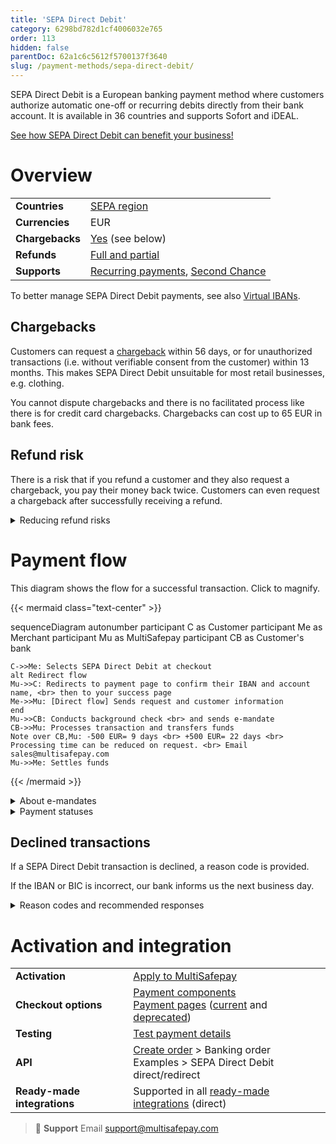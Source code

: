```yaml
---
title: 'SEPA Direct Debit'
category: 6298bd782d1cf4006032e765
order: 113
hidden: false
parentDoc: 62a1c6c5612f5700137f3640
slug: /payment-methods/sepa-direct-debit/
---
```


SEPA Direct Debit is a European banking payment method where customers authorize automatic one-off or recurring debits directly from their bank account. It is available in 36 countries and supports Sofort and iDEAL.

[See how SEPA Direct Debit can benefit your business!](https://www.multisafepay.com/solutions/payment-methods/direct-debit)

# Overview

|   |   |
|---|---|
| **Countries**  | [SEPA region](https://www.europeanpaymentscouncil.eu/sites/default/files/kb/file/2020-01/EPC409-09%20EPC%20List%20of%20SEPA%20Scheme%20Countries%20v2.6%20-%20January%202020.pdf)  | 
| **Currencies**  | EUR | 
| **Chargebacks**  | [Yes](/chargebacks/) (see below) | 
| **Refunds** | [Full and partial](/refunds/#full-and-partial-refunds)  |
| **Supports** | [Recurring payments](/recurring-payments/), [Second Chance](/second-chance/) | 

To better manage SEPA Direct Debit payments, see also [Virtual IBANs](/payments/virtual-ibans/).

## Chargebacks

Customers can request a [chargeback](/chargebacks/) within 56 days, or for unauthorized transactions (i.e. without verifiable consent from the customer) within 13 months. This makes SEPA Direct Debit unsuitable for most retail businesses, e.g.&nbsp;clothing.

You cannot dispute chargebacks and there is no facilitated process like there is for credit card chargebacks. Chargebacks can cost up to 65 EUR in bank fees.

## Refund risk

There is a risk that if you refund a customer and they also request a chargeback, you pay their money back twice. Customers can even request a chargeback after successfully receiving a refund.

<details id="reducing-refund-risk">
<summary>Reducing refund risks</summary>
<br>

To reduce the chances of this happening, we strongly recomend:

- Only processing refunds for trusted, verified customers.
- Avoiding refunding a customer if you have any ongoing dispute with them.
- If refunding:
    - First check if the customer has already requested a chargeback.
    - Wait until 7 working days after payment was initiated to be sure payment is now complete.
    - Communicate clearly to the customer that you are sending a refund and that the funds will take a few days to arrive in their account.

</details>

# Payment flow

This diagram shows the flow for a successful transaction. Click to magnify.

{{< mermaid class="text-center" >}}

sequenceDiagram
    autonumber
    participant C as Customer
    participant Me as Merchant
    participant Mu as MultiSafepay
    participant CB as Customer's bank
    
    C->>Me: Selects SEPA Direct Debit at checkout
    alt Redirect flow
    Mu->>C: Redirects to payment page to confirm their IBAN and account name, <br> then to your success page
    Me->>Mu: [Direct flow] Sends request and customer information
    end
    Mu->>CB: Conducts background check <br> and sends e-mandate
    CB->>Mu: Processes transaction and transfers funds 
    Note over CB,Mu: -500 EUR= 9 days <br> +500 EUR= 22 days <br> Processing time can be reduced on request. <br> Email sales@multisafepay.com
    Mu->>Me: Settles funds

{{< /mermaid >}}
&nbsp;   

<details id="about-e-mandates">
<summary>About e-mandates</summary>
<br>
  
MultiSafepay creates e-mandates automatically based on the customer's IBAN and your site ID, specifying if it is a first debit or recurring debit. We send all e-mandates to our bank at the end of every business day.  

</details>

<details id="payment-statuses">
<summary>Payment statuses</summary>
<br>

**Order status:** Changes as the customer's order with you progresses towards shipment (independent of payment)

**Transaction status:** Changes as the funds progress towards settlement in your MultiSafepay balance

For more information, see [Payment statuses](/payment-statuses/).

| Description | Order status | Transaction status |
|---|---|---|
| **Payments** | | |
| MultiSafepay's customer background check was successful and we've generated an e-mandate. | Initialized  | Initialized |
| We've sent the e-mandate to the customer's bank. <br> You can no longer cancel. | Uncleared | Uncleared |
| MultiSafepay has collected payment.| Completed | Completed |
| The customer cancelled the transaction or requested a chargeback, or their bank declined the transaction. | Void | Void |
| The customer's bank declined the transaction. <br> See the [reason codes](#declined-transactions) below. | Declined | Declined   |
|**Refunds**|||
| Refund initiated. | Reserved | Reserved |
| Refund complete. | Completed | Completed | 

</details>

## Declined transactions

If a SEPA Direct Debit transaction is declined, a reason code is provided.

If the IBAN or BIC is incorrect, our bank informs us the next business day.

<details id="reason-codes-and-recommended-responses">
<summary>Reason codes and recommended responses</summary>
<br>

| Code | Reason | Recommended response |
|---|---|---|
|AC01|Incorrect account number| Contact the debtor to confirm the IBAN. If there is a mandate amendment, check the data provided by the debtor. |
|AC04|Closed account number| Contact the debtor to confirm the new IBAN. |
|AC06|Blocked account| Contact the debtor for another account or means of payment. |
|AC13|Debtor account type is missing or invalid | Contact the debtor for clarification and to agree another means of payment. |
|AG01|Transaction forbidden| Contact the debtor for another account or means of payment. |
|AG02|Invalid bank operation code| Resubmit the transaction with the correct authorization reference and transaction type: `OOFF` or `RCUR`. |
|AM04|Insufficient funds| Contact the debtor to add funds to their account. |
|AM05|Duplication| Contact your bank to confirm whether collection was duplicated. |
|BE04|Creditor address missing or incorrect| |
|BE05|Unrecognised initiating party| The creditor ID was incorrect or was changed without an amendment indicator. Check your contract for the correct creditor ID. If in doubt, contact your bank first. |
|CNOR|Creditor bank is not registered | Contact your bank. |
|DNOR|Debtor bank is not registered | Contact your bank. Contact the debtor for another means of payment. |
|ED05|Settlement failed | Depends on the SLA between the debtor's bank and the Clearing and Settlement Mechanism (CSM). |
|FF01|Invalid file format| Repair the XML file. |
|FF05|Direct debit type incorrect| |
|FOCR|Return following a cancellation request| |
|MD01|No mandate| Analyse the characteristics of the SDD collection. Contact the debtor if they request a refund. |
|MD02|Required infomation missing from mandate| Amend the mandate.  |
|MD06|Customer requested chargeback| Contact the debtor. |
|MD07|Customer deceased| Close the agreement with the deceased debtor. |
|MS02|Unspecified reason generated by customer| Contact the debtor. |
|MS03|Unspecified reason generated by agent| Contact the debtor. |
|RC01|Incorrect bank identifier | Contact the debtor for the correct BIC for a non-EEA collection. Ask your bank to allocate the debtor's bank's correct BIC in the interbank message. |
|RR01|Missing debtor account or identification| Repair the collection to complete the debtor's account information. Contact your bank. |
|RR02|Missing debtor name or address| Repair the collection to complete the debtor's name and/or address. Contact your bank. |
|RR03|Missing creditor name or address| Repair the collection to complete your name. Contact your bank. |
|RR04|Regulatory reason| Contact your bank. |
|SL01|Specific service offered by debtor agent| Contact the debtor. |
|TM01|File received after cut-off time| |

For more information in:

- English, see European Payments Council – [Guidance on reason codes](https://www.europeanpaymentscouncil.eu/sites/default/files/kb/file/2019-05/EPC173-14%20v5.0%20Guidance%20on%20Reason%20Codes%20for%20SDD%20R-transactions.pdf). 
- Dutch, see Betaal Vereniging – [Reasoncodes en vervolgacties](https://www.betaalvereniging.nl/wp-content/uploads/Reasoncodes-en-vervolgacties-Europese-incasso.pdf).

</details>

# Activation and integration

| | |
|---|---|
| **Activation** | [Apply to MultiSafepay](/payments/activating-payment-methods/#apply-to-multisafepay) |
| **Checkout options** | [Payment components](/payment-components/) <br> [Payment pages](/payment-pages/) ([current](/payment-pages/activation/) and [deprecated](/payment-pages/deprecated/))  |
| **Testing** | [Test payment details](/testing/test-payment-details/#banking-methods) |
| **API** | [Create order](https://docs-api.multisafepay.com/reference/createorder) > Banking order <br> Examples > SEPA Direct Debit direct/redirect |
| **Ready-made integrations** | Supported in all [ready-made integrations](/integrations/ready-made/) (direct) |

> 📘 **Support**
> Email <support@multisafepay.com>